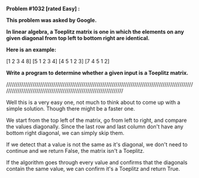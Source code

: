 **Problem #1032 [rated Easy] :**

**This problem was asked by Google.**

**In linear algebra, a Toeplitz matrix is one in which the elements on any given diagonal from top left to bottom right are identical.**

**Here is an example:**

[1 2 3 4 8]
[5 1 2 3 4]
[4 5 1 2 3]
[7 4 5 1 2]

**Write a program to determine whether a given input is a Toeplitz matrix.**

/////////////////////////////////////////////////////////////////////////////////////////////////////////////////////////////////////////////////////////////////

Well this is a very easy one, not much to think about to come up with a simple solution. Though there might be a faster one.

We start from the top left of the matrix, go from left to right, and compare the values diagonally.
Since the last row and last column don't have any bottom right diagonal, we can simply skip them.

If we detect that a value is not the same as it's diagonal, we don't need to continue and we return False, the matrix isn't a Toeplitz.

If the algorithm goes through every value and confirms that the diagonals contain the same value, we can confirm it's a Toeplitz and return True.
